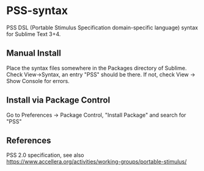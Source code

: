 # PSS-syntax
PSS DSL (Portable Stimulus Specification domain-specific language) syntax for Sublime Text 3+4.

## Manual Install
Place the syntax files somewhere in the Packages directory of Sublime. Check View->Syntax, an entry "PSS" should be there.
If not, check View -> Show Console for errors.

## Install via Package Control
Go to Preferences -> Package Control, "Install Package" and search for "PSS"

## References
PSS 2.0 specification, see also https://www.accellera.org/activities/working-groups/portable-stimulus/
